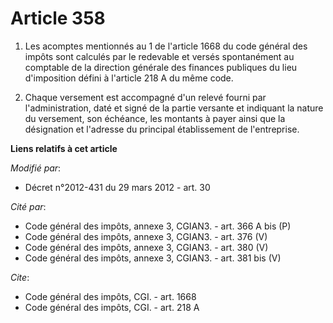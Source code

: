 # Article 358

1. Les acomptes mentionnés au 1 de l'article 1668 du code général des impôts sont calculés par le redevable et versés
spontanément au comptable de la direction générale des finances publiques du lieu d'imposition défini à l'article 218 A du
même code. 

2. Chaque versement est accompagné d'un relevé fourni par l'administration, daté et signé de la partie versante et indiquant
la nature du versement, son échéance, les montants à payer ainsi que la désignation et l'adresse du principal établissement
de l'entreprise.

**Liens relatifs à cet article**

_Modifié par_:

  - Décret n°2012-431  du 29 mars 2012 - art. 30

_Cité par_:

  - Code général des impôts, annexe 3, CGIAN3. - art. 366 A bis (P)
  - Code général des impôts, annexe 3, CGIAN3. - art. 376 (V)
  - Code général des impôts, annexe 3, CGIAN3. - art. 380 (V)
  - Code général des impôts, annexe 3, CGIAN3. - art. 381 bis (V)

_Cite_:

  - Code général des impôts, CGI. - art. 1668
  - Code général des impôts, CGI. - art. 218 A
